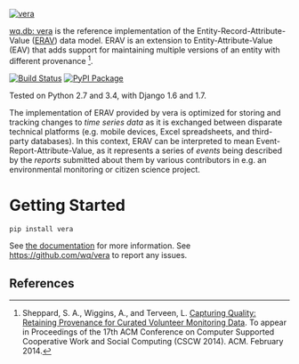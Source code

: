 [![vera](https://raw.github.com/wq/wq/master/images/256/vera.png)](http://wq.io/vera)

[wq.db: vera](http://wq.io/vera) is the reference implementation of the Entity-Record-Attribute-Value ([ERAV](http://wq.io/docs/erav)) data model. ERAV is an extension to Entity-Attribute-Value (EAV) that adds support for maintaining multiple versions of an entity with different provenance [^1].

[![Build Status](https://travis-ci.org/wq/vera.png?branch=master)](https://travis-ci.org/wq/vera)
[![PyPI Package](https://pypip.in/version/vera/badge.png)](https://pypi.python.org/pypi/vera)

Tested on Python 2.7 and 3.4, with Django 1.6 and 1.7.

The implementation of ERAV provided by vera is optimized for storing and tracking changes to *time series data* as it is exchanged between disparate technical platforms (e.g. mobile devices, Excel spreadsheets, and third-party databases).  In this context, ERAV can be interpreted to mean Event-Report-Attribute-Value, as it represents a series of *events* being described by the *reports* submitted about them by various contributors in e.g. an environmental monitoring or citizen science project.

Getting Started
===============

```bash
pip install vera
```

See [the documentation](http://wq.io/docs/) for more information. See <https://github.com/wq/vera> to report any issues.

References
----------

[^1]: Sheppard, S. A., Wiggins, A., and Terveen, L. [Capturing Quality: Retaining Provenance for Curated Volunteer Monitoring Data](http://wq.io/research/provenance). To appear in Proceedings of the 17th ACM Conference on Computer Supported Cooperative Work and Social Computing (CSCW 2014). ACM. February 2014.
